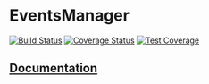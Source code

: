 # EventsManager
[![Build Status](https://travis-ci.org/FaithAdekunle/EventsManager.svg?branch=develop)](https://travis-ci.org/FaithAdekunle/EventsManager)
[![Coverage Status](https://coveralls.io/repos/github/FaithAdekunle/EventsManager/badge.svg)](https://coveralls.io/github/FaithAdekunle/EventsManager)
[![Test Coverage](https://api.codeclimate.com/v1/badges/a12aa6e7d9c96a5c2b1c/test_coverage)](https://codeclimate.com/github/FaithAdekunle/EventsManager/test_coverage)
## [Documentation](https://andela-events-manager.herokuapp.com/docs)